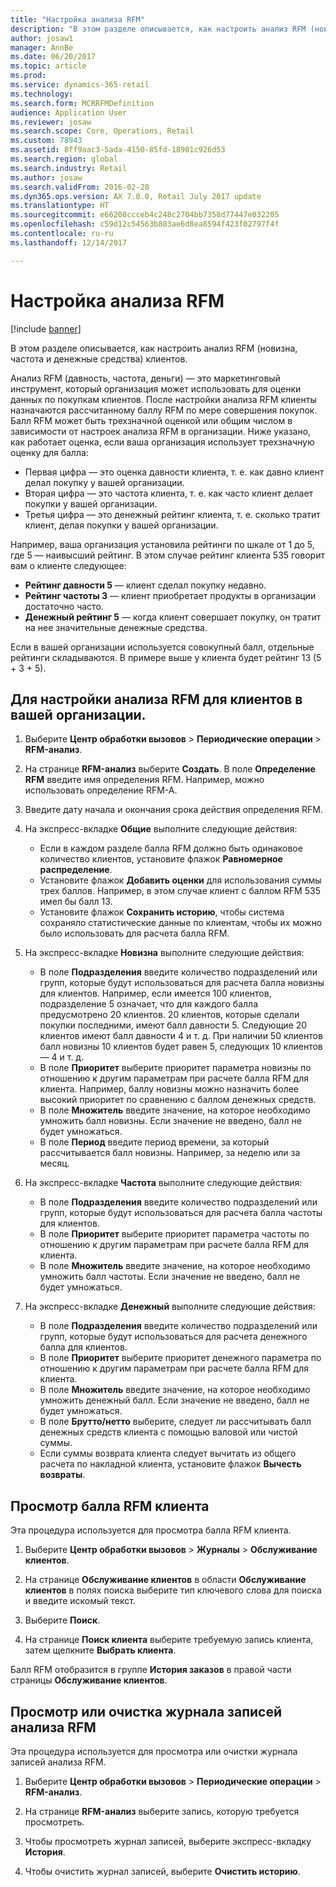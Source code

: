 ```yaml
---
title: "Настройка анализа RFM"
description: "В этом разделе описывается, как настроить анализ RFM (новизна, частота и денежные средства) клиентов."
author: josaw1
manager: AnnBe
ms.date: 06/20/2017
ms.topic: article
ms.prod: 
ms.service: dynamics-365-retail
ms.technology: 
ms.search.form: MCRRFMDefinition
audience: Application User
ms.reviewer: josaw
ms.search.scope: Core, Operations, Retail
ms.custom: 78943
ms.assetid: 8ff9aac3-5ada-4150-85fd-18901c926d53
ms.search.region: global
ms.search.industry: Retail
ms.author: josaw
ms.search.validFrom: 2016-02-28
ms.dyn365.ops.version: AX 7.0.0, Retail July 2017 update
ms.translationtype: HT
ms.sourcegitcommit: e66208ccceb4c248c2704bb7358d77447e032205
ms.openlocfilehash: c59d12c54563b883ae6d8ea8594f423f02797f4f
ms.contentlocale: ru-ru
ms.lasthandoff: 12/14/2017

---
```


# <a name="set-up-rfm-analysis"></a>Настройка анализа RFM

[!include [banner](includes/banner.md)]

В этом разделе описывается, как настроить анализ RFM (новизна, частота и денежные средства) клиентов.

Анализ RFM (давность, частота, деньги) — это маркетинговый инструмент, который организация может использовать для оценки данных по покупкам клиентов. После настройки анализа RFM клиенты назначаются рассчитанному баллу RFM по мере совершения покупок. Балл RFM может быть трехзначной оценкой или общим числом в зависимости от настроек анализа RFM в организации. Ниже указано, как работает оценка, если ваша организация использует трехзначную оценку для балла:

- Первая цифра — это оценка давности клиента, т. е. как давно клиент делал покупку у вашей организации. 
- Вторая цифра — это частота клиента, т. е. как часто клиент делает покупки у вашей организации. 
- Третья цифра — это денежный рейтинг клиента, т. е. сколько тратит клиент, делая покупки у вашей организации. 

Например, ваша организация установила рейтинги по шкале от 1 до 5, где 5 — наивысший рейтинг. В этом случае рейтинг клиента 535 говорит вам о клиенте следующее:

-   **Рейтинг давности 5** — клиент сделал покупку недавно.
-   **Рейтинг частоты 3** — клиент приобретает продукты в организации достаточно часто.
-   **Денежный рейтинг 5** — когда клиент совершает покупку, он тратит на нее значительные денежные средства.

Если в вашей организации используется совокупный балл, отдельные рейтинги складываются. В примере выше у клиента будет рейтинг 13 (5 + 3 + 5).

## <a name="to-set-up-rfm-analysis-for-the-customers-in-your-organization"></a>Для настройки анализа RFM для клиентов в вашей организации.

1.  Выберите **Центр обработки вызовов** > **Периодические операции** > **RFM-анализ**.

2.  На странице **RFM-анализ** выберите **Создать**. В поле **Определение RFM** введите имя определения RFM. Например, можно использовать определение RFM-A.

3.  Введите дату начала и окончания срока действия определения RFM.

4.  На экспресс-вкладке **Общие** выполните следующие действия: 
    - Если в каждом разделе балла RFM должно быть одинаковое количество клиентов, установите флажок **Равномерное распределение**. 
    - Установите флажок **Добавить оценки** для использования суммы трех баллов. Например, в этом случае клиент с баллом RFM 535 имел бы балл 13. 
    - Установите флажок **Сохранить историю**, чтобы система сохраняло статистические данные по клиентам, чтобы их можно было использовать для расчета балла RFM.

5.  На экспресс-вкладке **Новизна** выполните следующие действия: 
    - В поле **Подразделения** введите количество подразделений или групп, которые будут использоваться для расчета балла новизны для клиентов. Например, если имеется 100 клиентов, подразделение 5 означает, что для каждого балла предусмотрено 20 клиентов. 20 клиентов, которые сделали покупки последними, имеют балл давности 5. Следующие 20 клиентов имеют балл давности 4 и т. д. При наличии 50 клиентов балл новизны 10 клиентов будет равен 5, следующих 10 клиентов — 4 и т. д. 
    - В поле **Приоритет** выберите приоритет параметра новизны по отношению к другим параметрам при расчете балла RFM для клиента. Например, баллу новизны можно назначить более высокий приоритет по сравнению с баллом денежных средств. 
    - В поле **Множитель** введите значение, на которое необходимо умножить балл новизны. Если значение не введено, балл не будет умножаться. 
    - В поле **Период** введите период времени, за который рассчитывается балл новизны. Например, за неделю или за месяц.

6.  На экспресс-вкладке **Частота** выполните следующие действия: 
    - В поле **Подразделения** введите количество подразделений или групп, которые будут использоваться для расчета балла частоты для клиентов. 
    - В поле **Приоритет** выберите приоритет параметра частоты по отношению к другим параметрам при расчете балла RFM для клиента. 
    - В поле **Множитель** введите значение, на которое необходимо умножить балл частоты. Если значение не введено, балл не будет умножаться.

7.  На экспресс-вкладке **Денежный** выполните следующие действия: 
    - В поле **Подразделения** введите количество подразделений или групп, которые будут использоваться для расчета денежного балла для клиентов. 
    - В поле **Приоритет** выберите приоритет денежного параметра по отношению к другим параметрам при расчете балла RFM для клиента. 
    - В поле **Множитель** введите значение, на которое необходимо умножить денежный балл. Если значение не введено, балл не будет умножаться. 
    - В поле **Брутто/нетто** выберите, следует ли рассчитывать балл денежных средств клиента с помощью валовой или чистой суммы. 
    - Если суммы возврата клиента следует вычитать из общего расчета по накладной клиента, установите флажок **Вычесть возвраты**. 

## <a name="view-a-customers-rfm-score"></a>Просмотр балла RFM клиента
Эта процедура используется для просмотра балла RFM клиента. 

1.  Выберите **Центр обработки вызовов** > **Журналы** > **Обслуживание клиентов**. 

2.  На странице **Обслуживание клиентов** в области **Обслуживание клиентов** в полях поиска выберите тип ключевого слова для поиска и введите искомый текст.

3.  Выберите **Поиск**.

4.  На странице **Поиск клиента** выберите требуемую запись клиента, затем щелкните **Выбрать клиента**. 

Балл RFM отобразится в группе **История заказов** в правой части страницы **Обслуживание клиентов**. 

## <a name="view-or-clear-the-history-of-an-rfm-analysis-record"></a>Просмотр или очистка журнала записей анализа RFM
Эта процедура используется для просмотра или очистки журнала записей анализа RFM. 

1.  Выберите **Центр обработки вызовов** > **Периодические операции** > **RFM-анализ**.

2.  На странице **RFM-анализ** выберите запись, которую требуется просмотреть.

3.  Чтобы просмотреть журнал записей, выберите экспресс-вкладку **История**.

4.  Чтобы очистить журнал записей, выберите **Очистить историю**.

